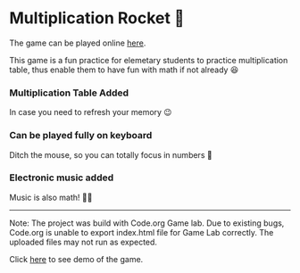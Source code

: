 #  Multiplication Rocket 🚀
The game can be played online [here](https://studio.code.org/projects/gamelab/g6Y0pDHrPw5891uhNjIhSvYG46VQuNZ69129d8T-fL4/embed).

This game is a fun practice for elemetary students to practice multiplication table, thus enable them to have fun with math if not already 😆

### Multiplication Table Added 
In case you need to refresh your memory 😉

### Can be played fully on keyboard
Ditch the mouse, so you can totally focus in numbers 🔢

### Electronic music added
Music is also math! 🎹🎶


---

Note: The project was build with Code.org Game lab. Due to existing bugs, Code.org is unable to export index.html file for Game Lab correctly. The uploaded files may not run as expected. 

Click [here](https://studio.code.org/projects/gamelab/g6Y0pDHrPw5891uhNjIhSvYG46VQuNZ69129d8T-fL4/embed) to see demo of the game.

 <!---
[Comment]: # (This is to embed snipet of the game to personal website) 
[//]: # <iframe width="432" height="757" style="border: 0px;" src="https://studio.code.org/projects/gamelab/g6Y0pDHrPw5891uhNjIhSvYG46VQuNZ69129d8T-fL4/embed"></iframe>
[Comment]: # (This is to embed snipet of the game to personal website with code unabled) 
[//]: # <iframe width="432" height="757" style="border: 0px;" src="https://studio.code.org/projects/gamelab/kbdOYheDKAT9zj4iJURiZydm2b0f4JlbzjEz19M-8V2/embed?nosource"></iframe>
-->
